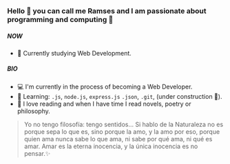 ### Hello 👋 you can call me Ramses and I am passionate about programming and computing 💖

##### NOW

- 💎 Currently studying Web Development.

##### BIO

- 💻 I'm currently in the process of becoming a Web Developer.
- 📌 Learning: `.js`, `node.js`, `express.js` `.json`, `.git`, (under construction 📂).
- 📕 I love reading and when I have time I read novels, poetry or philosophy.

> Yo no tengo filosofía: tengo sentidos…
Si hablo de la Naturaleza no es porque sepa lo que es,
sino porque la amo, y la amo por eso,
porque quien ama nunca sabe lo que ama,
ni sabe por qué ama, ni qué es amar.
Amar es la eterna inocencia,
y la única inocencia es no pensar.✨